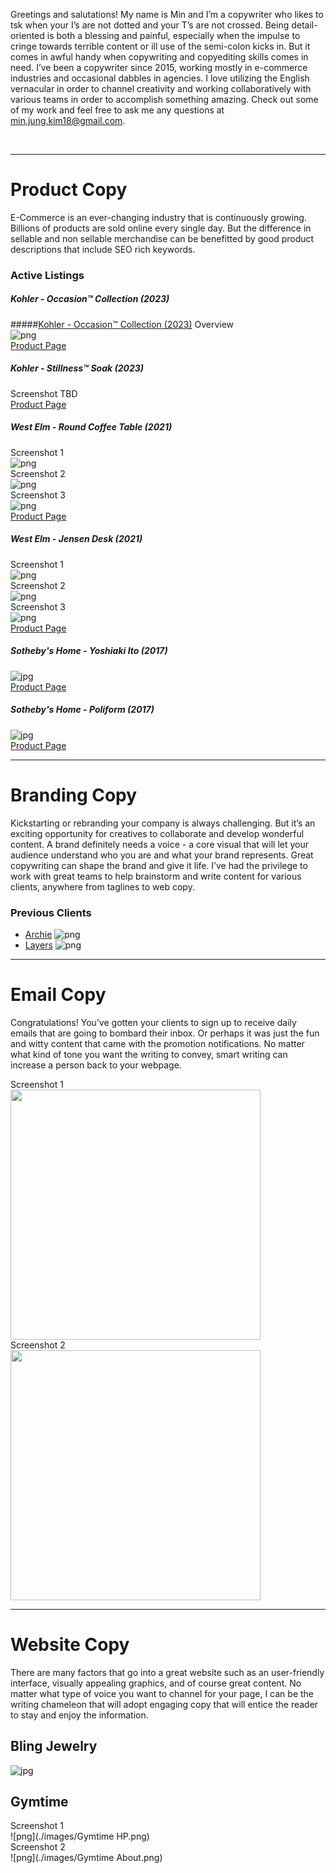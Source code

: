 Greetings and salutations! My name is Min and I’m a copywriter who likes to tsk when your I’s are not dotted and your T’s are not crossed. Being detail-oriented is both a blessing and painful, especially when the impulse to cringe towards terrible content or ill use of the semi-colon kicks in. But it comes in awful handy when copywriting and copyediting skills comes in need. I’ve been a copywriter since 2015, working mostly in e-commerce industries and occasional dabbles in agencies. I love utilizing the English vernacular in order to channel creativity and working collaboratively with various teams in order to accomplish something amazing. Check out some of my work and feel free to ask me any questions at min.jung.kim18@gmail.com.

<br />

***

# Product Copy
E-Commerce is an ever-changing industry that is continuously growing. Billions of products are sold online every single day. But the difference in sellable and non sellable merchandise can be benefitted by good product descriptions that include SEO rich keywords.

### Active Listings

##### Kohler - Occasion™ Collection (2023)
#####[Kohler - Occasion™ Collection (2023)](https://www.studiokohler.com/content/kohler-kds/en-us/featured/collections/fixtures-collections/occasion-collection.html)
Overview<br>
![png](./images/kohler_occasion_1.png)<br>
[Product Page](https://www.studiokohler.com/content/kohler-kds/en-us/featured/collections/fixtures-collections/occasion-collection.html)<br>

##### Kohler - Stillness™ Soak (2023)
Screenshot TBD<br>
[Product Page](https://www.studiokohler.com/en-us/bathroom/bathing/31404-kohler-plumbinguscanada.html?sku=K-31404-HW1)<br>

##### West Elm - Round Coffee Table (2021)
Screenshot 1<br>
![png](./images/west_elm_coffee_table_1.png)<br>
Screenshot 2<br>
![png](./images/west_elm_coffee_table_2.png)<br>
Screenshot 3<br>
![png](./images/west_elm_coffee_table_3.png)<br>
[Product Page](https://www.westelm.com/products/mid-century-art-display-round-coffee-table-cloud-h4475/)

##### West Elm - Jensen Desk (2021)
Screenshot 1<br>
![png](./images/west_elm_desk_1.png)<br>
Screenshot 2<br>
![png](./images/west_elm_desk_2.png)<br>
Screenshot 3<br>
![png](./images/west_elm_desk_3.png)<br>
[Product Page](https://www.westelm.com/products/jensen-desk-h1694/)

##### Sotheby's Home - Yoshiaki Ito (2017)
![jpg](./images/yoshiaki_ito_edited.jpg)<br>
[Product Page](https://sothebyshome.com/yoshiaki-ito-yosegi-stool-sea-63536-52484.html#)

##### Sotheby's Home - Poliform (2017)
![jpg](./images/poliform_sofa_edited.jpg)<br>
[Product Page](https://sothebyshome.com/poliform-long-island-05-sofa-and-service-tables-sea-58946-47687.html)

***

# Branding Copy
Kickstarting or rebranding your company is always challenging. But it’s an exciting opportunity for creatives to collaborate and develop wonderful content. A brand definitely needs a voice - a core visual that will let your audience understand who you are and what your brand represents. Great copywriting can shape the brand and give it life. I’ve had the privilege to work with great teams to help brainstorm and write content for various clients, anywhere from taglines to web copy.

### Previous Clients
- [Archie](https://www.callarchie.com/)
![png](./images/archie_landing.png)<br>
- [Layers](https://layerslife.com/)
![png](./images/layers_landing.png)

***

# Email Copy
Congratulations! You’ve gotten your clients to sign up to receive daily emails that are going to bombard their inbox. Or perhaps it was just the fun and witty content that came with the promotion notifications. No matter what kind of tone you want the writing to convey, smart writing can increase a person back to your webpage.
 
Screenshot 1<br>
<img src="./images/BlingJewelry-August-Birthstone.jpg" width="400"><br>
Screenshot 2<br>
<img src="./images/BlingJewelry-summer-nautical-jewelry.jpg" width="400"><br>

***

# Website Copy
There are many factors that go into a great website such as an user-friendly interface, visually appealing graphics, and of course great content. No matter what type of voice you want to channel for your page, I can be the writing chameleon that will adopt engaging copy that will entice the reader to stay and enjoy the information.

## Bling Jewelry
![jpg](./images/BlingJewelry-homepage-June.jpg)

## Gymtime
Screenshot 1<br>
![png](./images/Gymtime HP.png)<br>
Screenshot 2<br>
![png](./images/Gymtime About.png)

